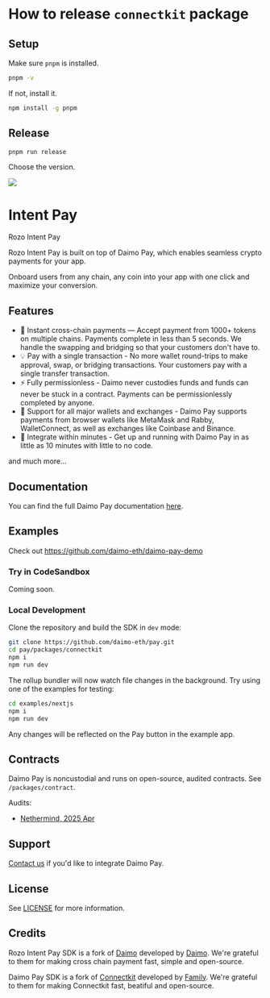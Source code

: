 # How to release `connectkit` package

## Setup

Make sure `pnpm` is installed.

```sh
pnpm -v
```

If not, install it.

```sh
npm install -g pnpm
```

## Release

```sh
pnpm run release
```

Choose the version.



<a href="https://paydocs.daimo.com">
  <img src="https://pbs.twimg.com/profile_banners/1666972322828541954/1733698695/1500x500">
</a>

# Intent Pay

Rozo Intent Pay

Rozo Intent Pay is built on top of Daimo Pay, which enables seamless crypto payments for your app.

Onboard users from any chain, any coin into your app with one click and maximize your conversion.



## Features

- 🌱 Instant cross-chain payments — Accept payment from 1000+ tokens on multiple chains. Payments complete in less than 5 seconds. We handle the swapping 
and bridging so that your customers don't have to.
- 💡 Pay with a single transaction - No more wallet round-trips to make approval, swap, or bridging transactions. Your customers pay with a single transfer transaction.
- ⚡️ Fully permissionless - Daimo never custodies funds and funds can never be stuck in a contract. Payments can be permissionlessly completed by anyone.
- 💱 Support for all major wallets and exchanges - Daimo Pay supports payments from browser wallets like MetaMask and Rabby, WalletConnect, as well as exchanges like Coinbase and Binance.
- 💨 Integrate within minutes - Get up and running with Daimo Pay in as little as 10 minutes with little to no code.

and much more...

## Documentation

You can find the full Daimo Pay documentation [here](https://paydocs.daimo.com).

## Examples

Check out https://github.com/daimo-eth/daimo-pay-demo

### Try in CodeSandbox

Coming soon.

### Local Development

Clone the repository and build the SDK in `dev` mode:

```sh
git clone https://github.com/daimo-eth/pay.git
cd pay/packages/connectkit
npm i
npm run dev
```

The rollup bundler will now watch file changes in the background. Try using one of the examples for testing:

```sh
cd examples/nextjs
npm i
npm run dev
```

Any changes will be reflected on the Pay button in the example app.

## Contracts

Daimo Pay is noncustodial and runs on open-source, audited contracts. See `/packages/contract`.

Audits:
- [Nethermind, 2025 Apr](https://github.com/user-attachments/files/20544714/NM-0500-Daimo-Pay-final-report.pdf)

## Support

[Contact us](mailto:support@daimo.com) if you'd like to integrate Daimo Pay.

## License

See [LICENSE](https://github.com/daimo-eth/pay/blob/master/packages/connectkit/LICENSE) for more information.

## Credits
Rozo Intent Pay SDK is a fork of [Daimo](https://github.com/daimo-eth/pay) developed by [Daimo](https://daimo.com). We're grateful to them for making cross chain payment fast, simple and open-source.

Daimo Pay SDK is a fork of [Connectkit](https://github.com/family/connectkit) developed by [Family](https://family.co). We're grateful to them for making Connectkit fast, beatiful and open-source.
